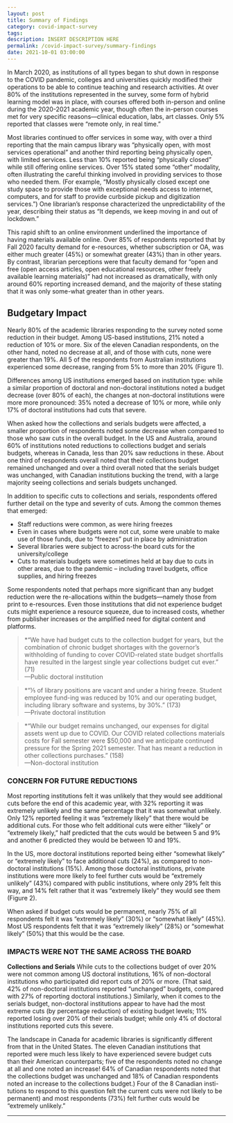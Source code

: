 ```yaml
---
layout: post
title: Summary of Findings
category: covid-impact-survey
tags:
description: INSERT DESCRIPTION HERE 
permalink: /covid-impact-survey/summary-findings
date: 2021-10-01 03:00:00
---
```


In March 2020, as institutions of all types began to shut down in response to the COVID pandemic, colleges and universities quickly modified their operations to be able to continue teaching and research activities. At over 80% of the institutions represented in the survey, some form of hybrid learning model was in place, with courses offered both in-person and online during the 2020-2021 academic year, though often the in-person courses met for very specific reasons—clinical education, labs, art classes. Only 5% reported that classes were “remote only, in real time.”

Most libraries continued to offer services in some way, with over a third reporting that the main campus library was “physically open, with most services operational” and another third reporting being physically open, with limited services. Less than 10% reported being “physically closed” while still offering online services. Over 15% stated some “other” modality, often illustrating the careful thinking involved in providing services to those who needed them. (For example, “Mostly physically closed except one study space to provide those with exceptional needs access to internet, computers, and for staff to provide curbside pickup and digitization services.”) One librarian’s response characterized the unpredictability of the year, describing their status as “It depends, we keep moving in and out of lockdown.”

This rapid shift to an online environment underlined the importance of having materials available online. Over 85% of respondents reported that by Fall 2020 faculty demand for e-resources, whether subscription or OA, was either much greater (45%) or somewhat greater (43%) than in other years. By contrast, librarian perceptions were that faculty demand for “open and free (open access articles, open educational resources, other freely available learning materials)” had not increased as dramatically, with only around 60% reporting increased demand, and the majority of these stating that it was only some-what greater than in other years.

## Budgetary Impact
Nearly 80% of the academic libraries responding to the survey noted some reduction in their budget. Among US-based institutions, 21% noted a reduction of 10% or more. Six of the eleven Canadian respondents, on the other hand, noted no decrease at all, and of those with cuts, none were greater than 19%. All 5 of the respondents from Australian institutions experienced some decrease, ranging from 5% to more than 20% (Figure 1).

Differences among US institutions emerged based on institution type: while a similar proportion of doctoral and non-doctoral institutions noted a budget decrease (over 80% of each), the changes at non-doctoral institutions were more more pronounced: 35% noted a decrease of 10% or more, while only 17% of doctoral institutions had cuts that severe.

When asked how the collections and serials budgets were affected, a smaller proportion of respondents noted some decrease when compared to those who saw cuts in the overall budget. In the US and Australia, around 60% of institutions noted reductions to collections budget and serials budgets, whereas in Canada, less than 20% saw reductions in these. About one third of respondents overall noted that their collections budget remained unchanged and over a third overall noted that the serials budget was unchanged, with Canadian institutions bucking the trend, with a large majority seeing collections and serials budgets unchanged. 

In addition to specific cuts to collections and serials, respondents offered further detail on the type and severity of cuts. Among the common themes that emerged:
* Staff reductions were common, as were hiring freezes
* Even in cases where budgets were not cut, some were unable to make use of those funds, due to “freezes” put in place by administration
* Several libraries were subject to across-the board cuts for the university/college
* Cuts to materials budgets were sometimes held at bay due to cuts in other areas, due to the pandemic – including travel budgets, office supplies, and hiring freezes

Some respondents noted that perhaps more significant than any budget reduction were the re-allocations within the budgets—namely those from print to e-resources. Even those institutions that did not experience budget cuts might experience a resource squeeze, due to increased costs, whether from publisher increases or the amplified need for digital content and platforms.

>*“We have had budget cuts to the collection budget for years, but the combination of chronic budget shortages with the governor’s withholding of funding to cover COVID-related state budget shortfalls have resulted in the largest single year collections budget cut ever.” (71)  
—Public doctoral institution

>*“⅕ of library positions are vacant and under a hiring freeze. Student employee fund-ing was reduced by 10% and our operating budget, including library software and systems, by 30%.” (173)  
—Private doctoral institution

>*“While our budget remains unchanged, our expenses for digital assets went up due to COVID. Our COVID related collections materials costs for Fall semester were $50,000 and we anticipate continued pressure for the Spring 2021 semester. That has meant a reduction in other collections purchases.” (158)  
—Non-doctoral institution

### CONCERN FOR FUTURE REDUCTIONS
Most reporting institutions felt it was unlikely that they would see additional cuts before the end of this academic year, with 32% reporting it was extremely unlikely and the same percentage that it was somewhat unlikely. Only 12% reported feeling it was “extremely likely” that there would be additional cuts. For those who felt additional cuts were either “likely” or “extremely likely,” half predicted that the cuts would be between 5 and 9% and another 6 predicted they would be between 10 and 19%. 

In the US, more doctoral institutions reported being either “somewhat likely” or “extremely likely” to face additional cuts (24%), as compared to non-doctoral institutions (15%). Among those doctoral institutions, private institutions were more likely to feel further cuts would be “extremely unlikely” (43%) compared with public institutions, where only 29% felt this way, and 14% felt rather that it was “extremely likely” they would see them (Figure 2). 

When asked if budget cuts would be permanent, nearly 75% of all respondents felt it was “extremely likely” (30%) or “somewhat likely” (45%). Most US respondents felt that it was “extremely likely” (28%) or “somewhat likely” (50%) that this would be the case.

### IMPACTS WERE NOT THE SAME ACROSS THE BOARD
**Collections and Serials**
While cuts to the collections budget of over 20% were not common among US doctoral institutions, 16% of non-doctoral institutions who participated did report cuts of 20% or more. (That said, 42% of non-doctoral institutions reported “unchanged” budgets, compared with 27% of reporting doctoral institutions.) Similarly, when it comes to the serials budget, non-doctoral institutions appear to have had the most extreme cuts (by percentage reduction) of existing budget levels; 11% reported losing over 20% of their serials budget; while only 4% of doctoral institutions reported cuts this severe. 

The landscape in Canada for academic libraries is significantly different from that in the United States. The eleven Canadian institutions that reported were much less likely to have experienced severe budget cuts than their American counterparts; five of the respondents noted no change at all and one noted an increase! 64% of Canadian respondents noted that the collections budget was unchanged and 18% of Canadian respondents noted an increase to the collections budget.) Four of the 8 Canadian insti-tutions to respond to this question felt the current cuts were not likely to be permanent) and most respondents (73%) felt further cuts would be “extremely unlikely.”


***


